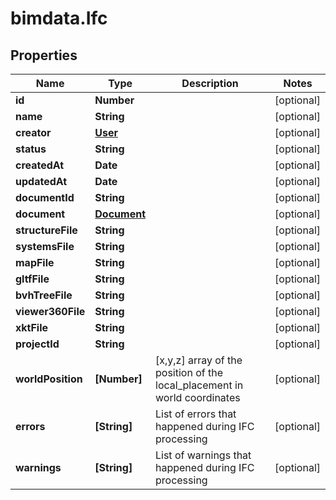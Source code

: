 # bimdata.Ifc

## Properties

Name | Type | Description | Notes
------------ | ------------- | ------------- | -------------
**id** | **Number** |  | [optional] 
**name** | **String** |  | [optional] 
**creator** | [**User**](User.md) |  | [optional] 
**status** | **String** |  | [optional] 
**createdAt** | **Date** |  | [optional] 
**updatedAt** | **Date** |  | [optional] 
**documentId** | **String** |  | [optional] 
**document** | [**Document**](Document.md) |  | [optional] 
**structureFile** | **String** |  | [optional] 
**systemsFile** | **String** |  | [optional] 
**mapFile** | **String** |  | [optional] 
**gltfFile** | **String** |  | [optional] 
**bvhTreeFile** | **String** |  | [optional] 
**viewer360File** | **String** |  | [optional] 
**xktFile** | **String** |  | [optional] 
**projectId** | **String** |  | [optional] 
**worldPosition** | **[Number]** | [x,y,z] array of the position of the local_placement in world coordinates | [optional] 
**errors** | **[String]** | List of errors that happened during IFC processing | [optional] 
**warnings** | **[String]** | List of warnings that happened during IFC processing | [optional] 


